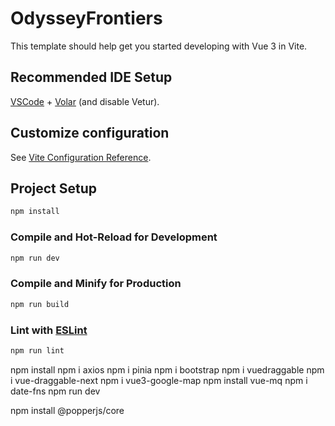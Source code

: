 # OdysseyFrontiers

This template should help get you started developing with Vue 3 in Vite.

## Recommended IDE Setup

[VSCode](https://code.visualstudio.com/) + [Volar](https://marketplace.visualstudio.com/items?itemName=Vue.volar) (and disable Vetur).

## Customize configuration

See [Vite Configuration Reference](https://vitejs.dev/config/).

## Project Setup

```sh
npm install
```

### Compile and Hot-Reload for Development

```sh
npm run dev
```

### Compile and Minify for Production

```sh
npm run build
```

### Lint with [ESLint](https://eslint.org/)

```sh
npm run lint
```

npm install
npm i axios
npm i pinia
npm i bootstrap
npm i vuedraggable
npm i vue-draggable-next
npm i vue3-google-map
npm install vue-mq
npm i date-fns
npm run dev



npm install @popperjs/core
